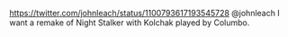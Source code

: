 https://twitter.com/johnleach/status/1100793617193545728 @johnleach I want a remake of Night Stalker with Kolchak played by Columbo.